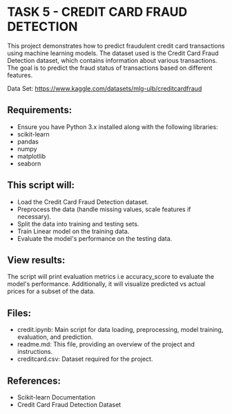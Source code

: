 
# TASK 5 - CREDIT CARD FRAUD DETECTION  

This project demonstrates how to predict fraudulent credit card transactions using machine learning models. The dataset used is the Credit Card Fraud Detection dataset, which contains information about various transactions. The goal is to predict the fraud status of transactions based on different features.  

Data Set: <link> https://www.kaggle.com/datasets/mlg-ulb/creditcardfraud  <link>
## Requirements:  
- Ensure you have Python 3.x installed along with the following libraries:
- scikit-learn
- pandas
- numpy
- matplotlib
- seaborn

## This script will:

- Load the Credit Card Fraud Detection dataset.
- Preprocess the data (handle missing values, scale features if necessary).
- Split the data into training and testing sets.
- Train Linear model on the training data.
- Evaluate the model's performance on the testing data.

## View results:  

The script will print evaluation metrics i.e accuracy_score to evaluate the model's performance. Additionally, it will visualize predicted vs actual prices for a subset of the data.

## Files:
- credit.ipynb: Main script for data loading, preprocessing, model training, evaluation, and prediction.
- readme.md: This file, providing an overview of the project and instructions.
- creditcard.csv: Dataset required for the project.

## References:
- Scikit-learn Documentation
- Credit Card Fraud Detection Dataset


